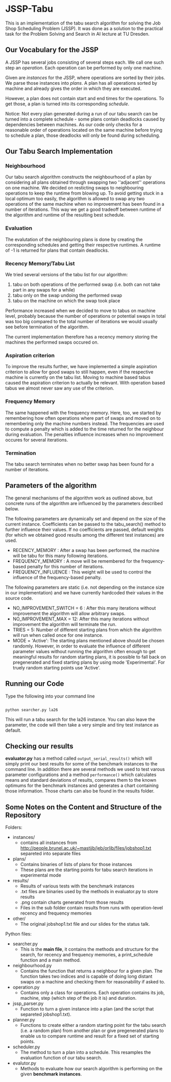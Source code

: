 # JSSP-Tabu

This is an implementation of the tabu search algorithm for solving the Job Shop Scheduling Problem (JSSP). It was done as a solution to the practical task for the Problem Solving and Search in AI lecture at TU Dresden.

## Our Vocabulary for the JSSP

A JSSP has several jobs consisting of several steps each. We call one such step an _operation_. Each operation can be performed by only one machine. 

Given are _instances_ for the JSSP, where operations are sorted by their jobs. We parse those instances into _plans_. A plan has all operations sorted by machine and already gives the order in which they are executed.

However, a plan does not contain start and end times for the operations. To get those, a plan is turned into its corresponding _schedule_. 

Notice: Not every plan generated during a run of our tabu search can be turned into a complete schedule - some plans contain deadlocks caused by dependencies between machines. As our code only checks for a reasonable order of operations located on the same machine before trying to schedule a plan, those deadlocks will only be found during scheduling.

## Our Tabu Search Implementation

### Neighbourhood
Our tabu search algorithm constructs the neighbourhood of a plan by considering all plans obtained through swapping two ''adjacent'' operations on one machine. We decided on resticting swaps to neighbouring operations to keep the runtime from blowing up. To avoid getting stuck in a local optimum too easily, the algorithm is allowed to swap any two operations of the same machine when no improvement has been found in a number of iterations. This way we get a good tradeoff between runtime of the algorithm and runtime of the resulting best schedule.

### Evaluation
The evalutation of the neighbouring plans is done by creating the corresponding schedules and getting their respective runtimes. A runtime of -1 is returned for plans that contain deadlocks.

### Recency Memory/Tabu List
We tried several versions of the tabu list for our algorithm:
1. tabu on both operations of the performed swap (i.e. both can not take part in any swaps for a while)
2. tabu only on the swap undoing the performed swap
3. tabu on the machine on which the swap took place

Performance increased when we decided to move to tabus on machine level, probably because the number of operations or potential swaps in total was too big compared to the total number of iterations we would usually see before termination of the algorithm.

The current implementation therefore has a recency memory storing the machines the performed swaps occured on.

### Aspiration criterion
To improve the results further, we have implemented a simple aspiration criterion to allow for good swaps to still happen, even if the respective machine is currently on the tabu list. Moving to machine based tabus caused the aspiration criterion to actually be relevant. With operation based tabus we almost never saw any use of the criterion.

### Frequency Memory
The same happened with the frequency memory. Here, too, we started by remembering how often operations where part of swaps and moved on to remembering only the machine numbers instead. The frequencies are used to compute a penalty which is added to the time returned for the neighbour during evaluation. The penalties influence increases when no improvement occures for several iterations.

### Termination
The tabu search terminates when no better swap has been found for a number of iterations.


## Parameters of the algorithm

The general mechanisms of the algorithm work as outlined above, but concrete runs of the algorithm are influenced by the parameters described below.

The following parameters are dynamically set and depend on the size of the current instance. Coefficients can be passed to the tabu_search() method to further influence their values. If no coefficients are passed, default weights (for which we obtained good results among the different test instances) are used. 
* RECENCY_MEMORY : After a swap has been performed, the machine will be tabu for this many following iterations.
* FREQUENCY_MEMORY : A move will be remembered for the frequency-based penalty for this number of iterations.
* FREQUENCY_INFLUENCE : This weight will be used to control the influence of the frequency-based penalty.

The following parameters are static (i.e. not depending on the instance size in our implementation) and we have currently hardcoded their values in the source code.
* NO_IMPROVEMENT_SWITCH = 6 : After this many iterations without improvement the algorithm will allow arbitrary swaps. 
* NO_IMPROVEMENT_MAX = 12: After this many iterations without improvement the algorithm will terminate the run.
* TRIES = 5: Number of different starting plans from which the algorithm will run when called once for one instance.
* MODE = 'Active': The starting plans mentioned above should be chosen randomly. However, in order to evaluate the influence of different parameter values without running the algorithm often enough to get meaningful results for random starting plans, it is possible to fall back on pregenerated and fixed starting plans by using mode 'Experimental'. For truely random starting points use 'Active'.

## Running our Code

Type the following into your command line
```

python searcher.py la26

```
This will run a tabu search for the la26 instance. You can also leave the parameter, the code will then take a very simple and tiny test instance as default.

## Checking our results

__evaluator.py__ has a method called ```output_serial_results()``` which will simply print our best results for some of the benchmark instances to the command line. In addition there are several methods we used to test varous parameter configurations and a method ```performance()``` which calculates means and standard deviations of results, compares them to the known optimums for the benchmark instances and generates a chart containing those information. Those charts can also be found in the results folder.

## Some Notes on the Content and Structure of the Repository

Folders:
- instances/
  - contains all instances from http://people.brunel.ac.uk/~mastjjb/jeb/orlib/files/jobshop1.txt separeted into separate files
- plans/
  - Contains binaries of lists of plans for those instances
  - These plans are the starting points for tabu search iterations in experimental mode
- results/
  - Results of various tests with the benchmark instances
  - .txt files are binaries used by the methods in evaluator.py to store results
  - .png contain charts generated from those results
  - Files in the sub folder contain results from runs with operation-level recency and frequency memories
- other/
  - The original jobshop1.txt file and our slides for the status talk.

Python files:
- searcher.py
  - This is the __main file__, it contains the methods and structure for the search, for recency and frequency memories, a print\_schedule function and a main method. 
- neighbourhood.py
  - Contains the function that returns a neighbour for a given plan. The function takes two indices and is capable of doing long distant swaps on a machine and checking them for reasonability if asked to.
- operation.py
  - Contains only a class for operations. Each operation contains its job, machine, step (which step of the job it is) and duration.
- jssp\_parser.py
  - Function to turn a given instance into a plan (and the script that separeted jobshop1.txt).
- planner.py
  - Functions to create either a random starting point for the tabu search (i.e. a random plan) from another plan or give pregenerated plans to enable us to compare runtime and result for a fixed set of starting points.
- scheduler.py
  - The method to turn a plan into a schedule. This resamples the evaluation function of our tabu search.
- evalutor.py
  - Methods to evaluate how our search algorithm is performing on the given __benchmark instances__.

